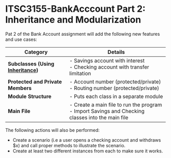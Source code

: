 # ITSC3155-BankAcccount Part 2: Inheritance and Modularization

Pat 2 of the Bank Account assignment will add the following new features and use cases:

| Category                      | Details                                      |
|--------------------------------|----------------------------------------------|
| **Subclasses (Using [Inheritance](https://www.w3schools.com/python/python_inheritance.asp))** | - Savings account with interest  <br> - Checking account with transfer limitation |
| **Protected and Private Members** | - Account number (protected/private)  <br> - Routing number (protected/private) |
| **Module Structure**           | - Puts each class in a separate module       |
| **Main File**                  | - Create a main file to run the program  <br> - Import Savings and Checking classes into the main file |

The following actions will also be performed:

- Create a scenario (i.e a user opens a checking account and withdraws $x) and call proper methods to illustrate the scenario.
- Create at least two different instances from each to make sure it works.
